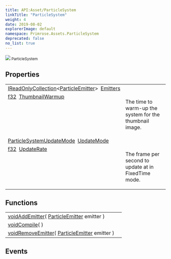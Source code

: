 ```yaml
---
title: API:Asset/ParticleSystem
linkTitle: "ParticleSystem"
weight: 4
date: 2019-08-02
explorerImage: default
namespace: Primrose.Assets.ParticleSystem
deprecated: false
no_list: true
---
```

<small class="inheritance">
<span class="" href="/docs/api-reference/Class/ParticleSystem"><img src="/icons/silk/default.png"/>&nbsp;ParticleSystem</span></small>
 
## Properties
 
<table class="studiohide">
<tbody>
<tr class="function-row ">
<td style="vertical-align:top;white-space:normal;">
<div>
<a class="type" href="/docs/api-reference/System/IReadOnlyCollection">IReadOnlyCollection</a><<a class="type" href="/docs/api-reference/Misc/ParticleEmitter">ParticleEmitter</a>><span class="method-body" style="text-indent: -2em; padding-left: 0.5em"><a class="name" href="Emitters">Emitters</a></span></td>
<td style="vertical-align:top;white-space:normal;">
</td>
</tr>

<tr class="function-row ">
<td style="vertical-align:top;white-space:normal;">
<div>
<a class="type" href="/docs/api-reference/System/Primitives#single">f32</a><span class="method-body" style="text-indent: -2em; padding-left: 0.5em"><a class="name" href="ThumbnailWarmup">ThumbnailWarmup</a></span></td>
<td style="vertical-align:top;white-space:normal;">
<p>
The time to warm-up the system for the thumbnail image.
</p></td>
</tr>

<tr class="function-row ">
<td style="vertical-align:top;white-space:normal;">
<div>
<a class="type" href="/docs/api-reference/Enum/ParticleSystemUpdateMode">ParticleSystemUpdateMode</a><span class="method-body" style="text-indent: -2em; padding-left: 0.5em"><a class="name" href="UpdateMode">UpdateMode</a></span></td>
<td style="vertical-align:top;white-space:normal;">
</td>
</tr>

<tr class="function-row ">
<td style="vertical-align:top;white-space:normal;">
<div>
<a class="type" href="/docs/api-reference/System/Primitives#single">f32</a><span class="method-body" style="text-indent: -2em; padding-left: 0.5em"><a class="name" href="UpdateRate">UpdateRate</a></span></td>
<td style="vertical-align:top;white-space:normal;">
<p>
The frame per second to update at in FixedTime mode.
</p></td>
</tr>

</tbody>
</table>
 
## Functions
 
<table class="studiohide">
<tbody>
<tr class="function-row ">
<td style="vertical-align:top;white-space:normal;">
<div>
<a class="type" href="/docs/api-reference/System/void">void</a><span class="method-body" style="text-indent: -2em;"><a class="method-name  " href="AddEmitter">AddEmitter</a></span><span style="display: inline-block">( <span class="param" style="white-space: nowrap"><a class="type" href="/docs/api-reference/Misc/ParticleEmitter">ParticleEmitter</a> emitter</span> )</span></span></div></td>
<td style="vertical-align:top;white-space:normal;">
</td>
</tr>

<tr class="function-row ">
<td style="vertical-align:top;white-space:normal;">
<div>
<a class="type" href="/docs/api-reference/System/void">void</a><span class="method-body" style="text-indent: -2em;"><a class="method-name  " href="Compile">Compile</a></span><span style="display: inline-block">( <span class="param" style="white-space: nowrap"></span> )</span></span></div></td>
<td style="vertical-align:top;white-space:normal;">
</td>
</tr>

<tr class="function-row ">
<td style="vertical-align:top;white-space:normal;">
<div>
<a class="type" href="/docs/api-reference/System/void">void</a><span class="method-body" style="text-indent: -2em;"><a class="method-name  " href="RemoveEmitter">RemoveEmitter</a></span><span style="display: inline-block">( <span class="param" style="white-space: nowrap"><a class="type" href="/docs/api-reference/Misc/ParticleEmitter">ParticleEmitter</a> emitter</span> )</span></span></div></td>
<td style="vertical-align:top;white-space:normal;">
</td>
</tr>

</tbody>
</table>
 
## Events
 
<table class="studiohide">
<tbody>
</tbody>
</table>
<b>
</b>
<div class="inheritors">
<ul class="root">
</ul>
</div>
